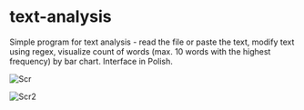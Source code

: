 # text-analysis
Simple program for text analysis - read the file or paste the text, modify text using regex, visualize count of words (max. 10 words with the highest frequency) by bar chart. Interface in Polish.


![Scr](https://i.postimg.cc/rFqMtNLb/interface-1.png)

![Scr2](https://i.postimg.cc/nLSkfJ4x/interface-2.png)
